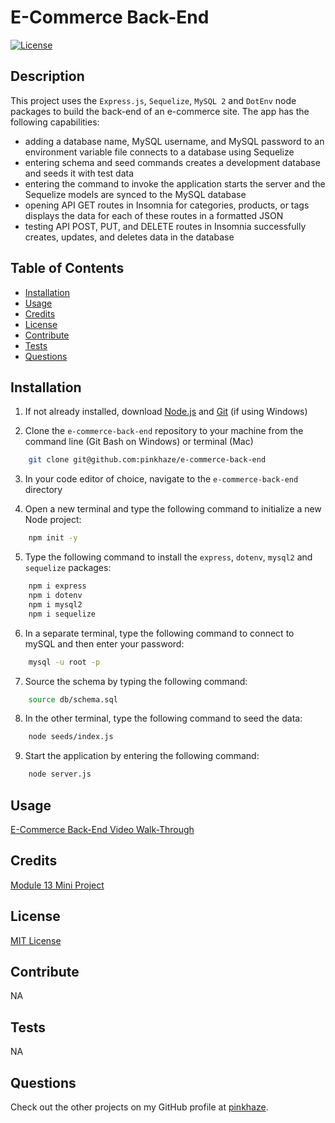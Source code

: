 # E-Commerce Back-End

  [![License](https://img.shields.io/badge/License-MIT-orange.svg)](https://choosealicense.com/licenses/mit/)

  ## Description

  This project uses the `Express.js`, `Sequelize`, `MySQL 2` and `DotEnv` node packages to build the back-end of an e-commerce site. The app has the following capabilities:

 * adding a database name, MySQL username, and MySQL password to an environment variable file connects to a database using Sequelize
 * entering schema and seed commands creates a development database and seeds it  with test data
 * entering the command to invoke the application starts the server and the Sequelize models are synced to the MySQL database
 * opening API GET routes in Insomnia for categories, products, or tags displays the data for each of these routes in a formatted JSON
 * testing API POST, PUT, and DELETE routes in Insomnia successfully creates, updates, and deletes data in the database

  ## Table of Contents
  - [Installation](#installation)
  - [Usage](#usage)
  - [Credits](#credits)
  - [License](#license)
  - [Contribute](#contribute)
  - [Tests](#tests)
  - [Questions](#questions)
  
  ## Installation

  1. If not already installed, download [Node.js](https://nodejs.org/en/download) and [Git](https://git-scm.com) (if using Windows)
  
  2. Clone the `e-commerce-back-end` repository to your machine from the command line (Git Bash on Windows) or terminal (Mac)
  
  ```bash
      git clone git@github.com:pinkhaze/e-commerce-back-end
  ```

  3. In your code editor of choice, navigate to the `e-commerce-back-end` directory

  4. Open a new terminal and type the following command to initialize a new Node project:

  ```bash
      npm init -y
  ```

  5. Type the following command to install the `express`, `dotenv`, `mysql2` and `sequelize` packages:

  ```bash
      npm i express
      npm i dotenv
      npm i mysql2
      npm i sequelize
  ```

  6. In a separate terminal, type the following command to connect to mySQL and then enter your password:

  ```bash
      mysql -u root -p
  ```

  7. Source the schema by typing the following command:

  ```bash
      source db/schema.sql
  ```

  8. In the other terminal, type the following command to seed the data:

  ```bash
      node seeds/index.js
  ```

  9. Start the application by entering the following command:

  ```bash
      node server.js
  ```

  ## Usage

  [E-Commerce Back-End Video Walk-Through](https://github.com/pinkhaze/e-commerce-back-end/assets/55771228/1b9e9a5c-2ab9-4797-8c80-8dc4427d65d7)

  ## Credits

  [Module 13 Mini Project](https://git.bootcampcontent.com/University-of-Minnesota/UofM-VIRT-FSF-PT-04-2023-U-LOLC-ENTG/-/tree/main/13-ORM/01-Activities/28-Stu_Mini-Project)

  ## License

  [MIT License](https://choosealicense.com/licenses/mit/)

  ## Contribute

  NA
  
  ## Tests

  NA

  ## Questions

  Check out the other projects on my GitHub profile at [pinkhaze](https://github.com/pinkhaze).
